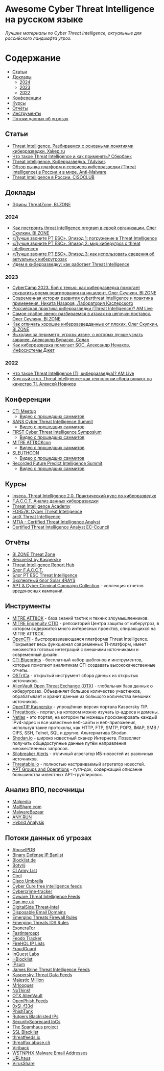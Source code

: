# Awesome Cyber Threat Intelligence на русском языке

_Лучшие материалы по Cyber Threat Intelligence, актуальные для российского ландшафта угроз._

# Содержание
* [Статьи](#статьи)
* [Доклады](#доклады)
  * [2024](#2024)
  * [2023](#2023)
  * [2022](#2022)
* [Конференции](#конференции) 
* [Курсы](#курсы)
* [Отчёты](#отчёты)
* [Инструменты](#инструменты)
* [Потоки данных об угрозах](#Потоки-данных-об-угрозах).

## Статьи
* [Threat Intelligence. Разбираемся с основными понятиями киберразведки. Xakep.ru](https://xakep.ru/2023/07/04/threat-intelligence/)
*	[Что такое Threat Intelligence и как применять? Сбербанк](http://www.sberbank.ru/ru/person/kibrary/articles/chto_takoe_threat_intelligence)
*	[Threat intelligence. Киберразведка. TAdviser](https://www.tadviser.ru/index.php/%D0%A1%D1%82%D0%B0%D1%82%D1%8C%D1%8F:Threat_intelligence_TI_%D0%BA%D0%B8%D0%B1%D0%B5%D1%80%D1%80%D0%B0%D0%B7%D0%B2%D0%B5%D0%B4%D0%BA%D0%B0).
*	[Обзор рынка платформ и сервисов киберразведки (Threat Intelligence) в России и в мире. Anti-Malware](https://www.anti-malware.ru/analytics/Market_Analysis/Threat-Intelligence)
*	[Threat Intelligence в России. CISOCLUB](https://cisoclub.ru/threat-intelligence-v-rossii/)
## Доклады
* [Эфиры ThreatZone, BI.ZONE](https://bi.zone/expertise/threat-zone/)
### 2024
*	[Как построить threat intelligence program в своей организации. Олег Скулкин, BI.ZONE](https://www.youtube.com/watch?v=w35KrnTIGrU&ab_channel=PositiveEvents)
*	[«Лучше звоните PT ESC». Эпизод 1: погружение в Threat Intelligence](https://rutube.ru/video/927b8071a9017c53e5decf766fb85f48/?r=wd)
*	[«Лучше звоните PT ESC». Эпизод 2: мир киберугроз с threat intelligence»](https://rutube.ru/video/1cf2244c25904cbb12a1cbb870f6ad64/?r=wd)
*	[«Лучше звоните PT ESC». Эпизод 3: как использовать сведения об актуальных киберугрозах](https://rutube.ru/video/59fc6e3abb4f7148cfc984af1ff5917f/?r=wd)
*	[Идем в киберразведку: как работает Threat Intelligence](https://rutube.ru/video/cd182700fdb82cd2b6825db5adff3e8c/?r=wd)
### 2023
*	[CyberCamp 2023. Бой с тенью: как киберразведка помогает сократить время реагирования на инцидент. Олег Скулкин, BI.ZONE](https://www.youtube.com/watch?v=CutAmBVwON4&list=PLVb9C2cD47iwEygcNH8SzWZ95aD2sYTlX&index=17&ab_channel=%D0%98%D0%BD%D1%84%D0%BE%D1%81%D0%B8%D1%81%D1%82%D0%B5%D0%BC%D1%8B%D0%94%D0%B6%D0%B5%D1%82)
*	[Современная история развития cyberthreat intelligence и практика применения. Никита Назаров, Лаборатория Касперского](https://www.youtube.com/watch?v=X9Clsb_M95U&list=PL-PDZMPQHOz9__o8K1lMAlQXr1RjXu6wS&index=91&ab_channel=PositiveEvents)
*	[Российская практика киберразведки (Threat Intelligence)? AM Live](https://www.youtube.com/watch?v=xvSzU4Hycoc&ab_channel=AMLive)
*	[Самое слабое звено: разбираемся в атаках на цепочки поставок. Олег Скулкин, BI.ZONE](https://www.youtube.com/watch?v=twaJcdyWyNw&list=PL0xCSYnG_iTtJe2V6PQqamBF73n7-f1Nr&index=4&ab_channel=OFFZONEMOSCOW)
*	[Как отличать хорошие киберразведданные от плохих. Олег Скулкин, BI.ZONE](https://vk.com/video/@forumsoc?z=video-221945088_456239154%2Fpl_-221945088_2)
*	[Выходим за периметр: угрозы извне, о которых лучше узнать заранее. Александр Вураско, Солар](https://vk.com/video/@forumsoc?z=video-221945088_456239153%2Fclub221945088%2Fpl_-221945088_2)
*	[Как киберразведка помогает SOC. Александр Ненахов, Инфосистемы Джет](https://vk.com/video/@forumsoc?z=video-221945088_456239155%2Fpl_-221945088_2)
### 2022
*	[Что такое Threat Intelligence (TI, киберразведка)? AM Live](https://www.youtube.com/watch?v=u65NalvLffk&ab_channel=AMLive)
*	[Круглый стол. Threat intelligence: как технологии сбора влияют на качество TI. Алексей Новиков](https://rutube.ru/video/b148bf600eca085948a03debabeed90c/?r=wd)
## Конференции
* [CTI Meetup](https://inseca.tech/cti-meetup)
  * [Видео с прошедших саммитов](https://www.youtube.com/watch?v=RpmA0ohSfGo) 
* [SANS Cyber Threat Intelligence Summit](https://www.sans.org/CTI-Summit)
  * [Видео с прошедших саммитов](https://www.youtube.com/c/SANSDigitalForensics)
* [FIRST Cyber Threat Intelligence Symposium](https://www.first.org/events/colloquia/)
  * [Видео с прошедших саммитов](https://www.youtube.com/@FIRSTdotorg)
* [MITRE ATT&CKcon](https://attack.mitre.org/resources/attackcon/)
  * [Видео с прошедших саммитов](https://attack.mitre.org/resources/attackcon/)
* [SLEUTHCON](https://www.sleuthcon.com/)
  * [Видео с прошедших саммитов](https://www.youtube.com/@sleuthcon/videos)
* [Recorded Future Predict Intelligence Summit](https://predict.recordedfuture.com/event/59749d39-2714-4e02-9649-d3c312b850ae/summary)
  * [Видео с прошедших саммитов](https://fast.wistia.com/embed/channel/9qvq0t0zhc?wchannelid=9qvq0t0zhc)
## Курсы
*	[Inseca. Threat Intelligence 2.0. Практический курс по киберразведке](https://inseca.tech/threat-intelligence-training)
*	[F.A.C.C.T. Анализ данных киберразведки](https://www.facct.ru/cybersecurity-education/technical-training-programs/threat-intelligence-analyst/)
*	[Threat Intelligence Academy](https://school.threatintel.academy/courses/cti)
*	[FOR578: Cyber Threat Intelligence](https://www.sans.org/cyber-security-courses/cyber-threat-intelligence/)
*	[ arcX Threat Intelligence](https://arcx.io/)
*	[MTIA - Certified Threat Intelligence Analyst](https://www.mosse-institute.com/certifications/mtia-certified-threat-intelligence-analyst.html#)
*	[Certified Threat Intelligence Analyst EC-Council](https://www.eccouncil.org/train-certify/certified-threat-intelligence-analyst-ctia/)
## Отчёты
* [BI.ZONE Threat Zone](https://bi.zone/expertise/threat-zone/)
* [Securelist by Kaspersky](https://securelist.ru/)
* [Threat Intelligence Report Hub](https://t.me/aptreports)
* [Блог F.A.C.C.T.](https://www.facct.ru/blog/)
* [Блог PT ESC Threat Intelligence](https://www.ptsecurity.com/ru-ru/research/pt-esc-threat-intelligence/)
* [Экспертный блог Solar 4RAYS](https://rt-solar.ru/solar-4rays/blog/)
* [APT & Cyber Criminal Campaign Collection](https://github.com/CyberMonitor/APT_CyberCriminal_Campagin_Collections) - коллекция отчетов вредоносных кампаний.
## Инструменты
* [MITRE ATT&CK](https://attack.mitre.org/) - база знаний тактик и техник злоумышленников.
* [MITRE Engenuity CTID](https://github.com/center-for-threat-informed-defense) - репозиторий Центра защиты от киберугроз, в котором содержится много интересных проектов, опирающихся на MITRE ATT&CK.
* [OpenCTI](https://filigran.io/solutions/open-cti/) - быстроразвивающаяся платформа Threat Intelligence. Покрывает весь функционал современных TI-платформ, имеет множество готовых интеграций с внешними источниками и современный дизайн.
* [CTI Blueprints](https://github.com/center-for-threat-informed-defense/cti-blueprints) - бесплатный набор шаблонов и инструментов, которые помогают аналитикам CTI создавать высококачественные отчеты.
* [OSTrICa](https://github.com/Ptr32Void/OSTrICa) - открытый инструмент сбора данных из открытых источников.
* [AlienVault Open Threat Exchange (OTX)](https://otx.alienvault.com/dashboard/new) - глобальная база данных о киберугрозах. Объединяет большое количество участников, обрабатывает и хранит данные из большого количества внешних источников.
* [OpenTIP Kaspersky](https://opentip.kaspersky.com/) - упрощённая версия портала Kaspersky TIP.
* [Threatbook](https://threatbook.io/) - портал, на котором можно изучать ip-адреса и домены.
* [Netlas](https://netlas.io/) - это портал, на котором ты можешь просканировать каждый IPv4-адрес и все известные веб-сайты и веб-приложения, используя такие протоколы, как HTTP, FTP, SMTP, POP3, IMAP, SMB / CIFS, SSH, Telnet, SQL и другие. Альтернатива Shodan.
* [Shodan.io](Shodan.io) - широко известный сканер Интернета. Позволяет получить общедоступные данные путём направления множественных запросов.
* [Silobreaker Alerts](https://www.silobreaker.com/alerts/weekly-cyber-round-up/) - отличный агрегатор ИБ-новостей из различных источников.
* [Threatable.io](https://www.threatable.io/) - полностью настраиваемый агрегатор новостей.
* [APT Groups and Operations](https://docs.google.com/spreadsheets/u/1/d/1H9_xaxQHpWaa4O_Son4Gx0YOIzlcBWMsdvePFX68EKU/pubhtml#) - гугл-док, содержащий описание большинства известных APT-группировок.
## Анализ ВПО, песочницы
* [Malpedia](https://malpedia.caad.fkie.fraunhofer.de/)
* [MalShare.com](https://malshare.com/)
* [MalwareBazaar](https://bazaar.abuse.ch/)
* [ANY.RUN](https://any.run/)
* [Hybrid Analysis](https://www.hybrid-analysis.com/)
## Потоки данных об угрозах
* [AbuseIPDB](https://www.abuseipdb.com/)
* [Binary Defense IP Banlist](https://www.binarydefense.com/banlist.txt)
* [Blocklist.de](https://www.blocklist.de/en/index.html)
* [Botvrij](https://www.botvrij.eu/)
* [CI Army List](https://cinsscore.com/list/ci-badguys.txt)
* [Circl](https://www.circl.lu/)
* [Cisco Umbrella](https://s3-us-west-1.amazonaws.com/umbrella-static/index.html)
* [Cyber Cure free intelligence feeds](https://www.cybercure.ai/)
* [Cybercrime-tracker](https://cybercrime-tracker.net/)
* [Cyware Threat Intelligence Feeds](https://cyware.com/resources/threat-intel-feeds)
* [Dan.me.uk](https://www.dan.me.uk/tornodes)
* [DigitalSide Threat-Intel](https://osint.digitalside.it/)
* [Disposable Email Domains](https://github.com/disposable-email-domains/disposable-email-domains)
* [Emerging Threats Firewall Rules](https://rules.emergingthreats.net/fwrules/)
* [Emerging Threats IDS Rules](https://rules.emergingthreats.net/blockrules/)
* [ExoneraTor](https://metrics.torproject.org/exonerator.html)
* [FastIntercept](https://intercept.sh/threatlists/)
* [Feodo Tracker](https://feodotracker.abuse.ch/)
* [FireHOL IP Lists](https://iplists.firehol.org/)
* [FraudGuard](https://fraudguard.io/)
* [InQuest Labs](https://labs.inquest.net/)
* [I-Blocklist](https://www.iblocklist.com/lists)
* [IPsum](https://raw.githubusercontent.com/stamparm/ipsum/master/ipsum.txt)
* [James Brine Threat Intelligence Feeds](https://jamesbrine.com.au/)
* [Kaspersky Threat Data Feeds](https://support.kaspersky.com/datafeeds)
* [Majestic Million](https://majestic.com/reports/majestic-million)
* [Mrlooquer](https://iocfeed.mrlooquer.com/)
* [NoThink!](https://www.nothink.org/)
* [OTX AlienVault](https://otx.alienvault.com/)
* [OpenPhish Feeds](https://openphish.com/phishing_feeds.html)
* [0xSI_f33d](https://feed.seguranca-informatica.pt/index.php)
* [PhishTank](https://www.phishtank.com/developer_info.php)
* [Rutgers Blacklisted IPs](https://report.cs.rutgers.edu/mrtg/drop/dropstat.cgi?start=-86400)
* [SecurityScorecard IoCs](https://github.com/securityscorecard/SSC-Threat-Intel-IoCs)
* [The Spamhaus project](https://www.spamhaus.org/)
* [SSL Blacklist](https://sslbl.abuse.ch/)
* [threatfeeds.io](https://threatfeeds.io/)
* [threatfox.abuse.ch](https://threatfox.abuse.ch/)
* [Viriback](https://viriback.com/)
* [WSTNPHX Malware Email Addresses](https://raw.githubusercontent.com/WSTNPHX/scripts-n-tools/master/malware-email-addresses.txt)
* [URLhaus](https://urlhaus.abuse.ch/)
* [VirusShare](https://virusshare.com/)
